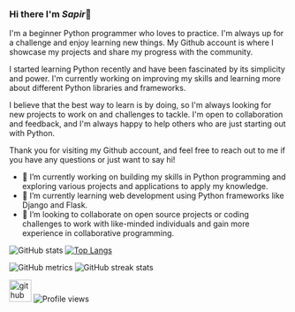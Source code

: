 ### Hi there I'm ***Sapir***👋

I'm a beginner Python programmer who loves to practice. I'm always up for a challenge and enjoy learning new things. My Github account is where I showcase my projects and share my progress with the community.

I started learning Python recently and have been fascinated by its simplicity and power. I'm currently working on improving my skills and learning more about different Python libraries and frameworks.

I believe that the best way to learn is by doing, so I'm always looking for new projects to work on and challenges to tackle. I'm open to collaboration and feedback, and I'm always happy to help others who are just starting out with Python.

Thank you for visiting my Github account, and feel free to reach out to me if you have any questions or just want to say hi!


- 🔭 I’m currently working on building my skills in Python programming and exploring various projects and applications to apply my knowledge.
- 🌱 I’m currently learning web development using Python frameworks like Django and Flask.
- 👯 I’m looking to collaborate on open source projects or coding challenges to work with like-minded individuals and gain more experience in collaborative programming.

![GitHub stats](https://github-readme-stats.vercel.app/api?username=SapirShamai&show_icons=true&count_private=true)
[![Top Langs](https://github-readme-stats.vercel.app/api/top-langs/?username=SapirShamai)](https://github.com/anuraghazra/github-readme-stats)

![GitHub metrics](https://metrics.lecoq.io/SapirShamai)
![GitHub streak stats](https://streak-stats.demolab.com/?user=SapirShamai)

[<img src='https://cdn.jsdelivr.net/npm/simple-icons@3.0.1/icons/github.svg' alt='github' height='40'>](https://github.com/SapirShamai)
![Profile views](https://gpvc.arturio.dev/SapirShamai)
